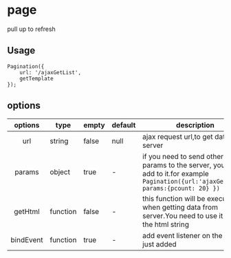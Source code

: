 # page
pull up to refresh

## Usage

```
Pagination({
    url: '/ajaxGetList',
    getTemplate
});
```

## options

|options|type|empty|default|description|
|:-----:|----|-----|-------|-----------|
|url|string|false|null|ajax request url,to get data from server|
params|object|true|-|if you need to send other params to the server, you can add to it.for example   ```Pagination({url:'ajaxGetList', params:{pcount: 20} })```|
getHtml|function|false|-|this function will be executed when getting data from server.You need to use it to get the html string|
bindEvent|function|true|-|add event listener on the page just added|
